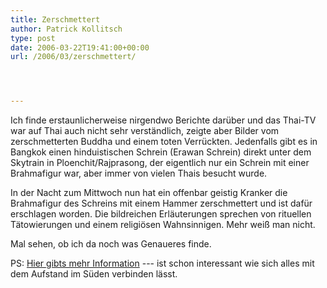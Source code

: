 ```yaml
---
title: Zerschmettert
author: Patrick Kollitsch
type: post
date: 2006-03-22T19:41:00+00:00
url: /2006/03/zerschmettert/




---
```

Ich finde erstaunlicherweise nirgendwo Berichte darüber und das Thai-TV war auf Thai auch nicht sehr verständlich, zeigte aber Bilder vom zerschmetterten Buddha und einem toten Verrückten. Jedenfalls gibt es in Bangkok einen hinduistischen Schrein (Erawan Schrein) direkt unter dem Skytrain in Ploenchit/Rajprasong, der eigentlich nur ein Schrein mit einer Brahmafigur war, aber immer von vielen Thais besucht wurde.

In der Nacht zum Mittwoch nun hat ein offenbar geistig Kranker die Brahmafigur des Schreins mit einem Hammer zerschmettert und ist dafür erschlagen worden. Die bildreichen Erläuterungen sprechen von rituellen Tätowierungen und einem religiösen Wahnsinnigen. Mehr weiß man nicht.

Mal sehen, ob ich da noch was Genaueres finde. 

PS: [Hier gibts mehr Information][1] --- ist schon interessant wie sich alles mit dem Aufstand im Süden verbinden lässt.

 [1]: http://www.phillyburbs.com/pb-dyn/news/90-03222006-630152.html
